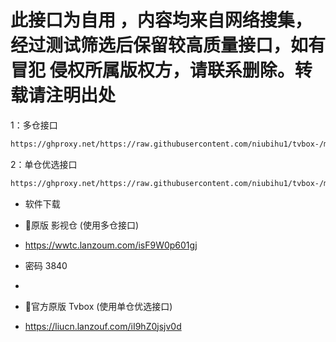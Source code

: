 # 此接口为自用 ，内容均来自网络搜集，经过测试筛选后保留较高质量接口，如有冒犯 侵权所属版权方，请联系删除。转载请注明出处

1：多仓接口
````bash
https://ghproxy.net/https://raw.githubusercontent.com/niubihu1/tvbox-/main/tv8.json
````

2：单仓优选接口
````bash
https://ghproxy.net/https://raw.githubusercontent.com/niubihu1/tvbox-/main/1.json
````

- 软件下载
- 🔰原版 影视仓 (使用多仓接口)
- https://wwtc.lanzoum.com/isF9W0p601gj
- 密码 3840

-  
- 🔰官方原版 Tvbox (使用单仓优选接口)
- https://liucn.lanzouf.com/iI9hZ0jsjv0d

